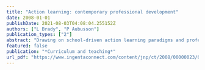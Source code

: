 ```yaml
---
title: "Action learning: contemporary professional development"
date: 2008-01-01
publishDate: 2021-08-03T04:08:04.255152Z
authors: ["L Brady", "P Aubusson"]
publication_types: ["2"]
abstract: "Drawing on school-driven action learning paradigms and professional development, the article examines action learning projects implemented in 82 government schools in New South Wales, Australia. The article reports on teachers and students engaging in changing …"
featured: false
publication: "*Curriculum and teaching*"
url_pdf: "https://www.ingentaconnect.com/content/jnp/ct/2008/00000023/00000001/art00002"
---
```


